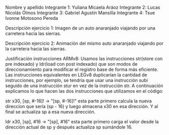 Nombre y apellido 
Integrante 1: Yuliana Micaela Aráoz
Integrante 2: Lucas Nicolás Olmos
Integrante 3: Gabriel Agustín Mansilla
Integrante 4: Tsue Ivonne Motosono Pereda


Descripción ejercicio 1: Imagen de un auto anaranjado viajando por una carretera hacia las sierras.


Descripción ejercicio 2: Animación del mismo auto anaranjado viajando por la carretera hacia las sierras.


Justificación instrucciones ARMv8: 
Usamos las instrucciones str(store con pre indexado) y ldr(load con post indexado) que son modos de direccionamiento para modificar el registro base de forma más eficiente. Las instrucciones equivalentes en LEGv8 duplicarían la cantidad de instrucciones, por ejemplo, se tendría que usar una instrucción subi seguido de una instrucción stur en vez de la instrucción str. A continuación explicamos lo que hacen las dos instrucciones que utilizamos en el código:

str x30, [sp, #-16]!
     ->  "[sp, #-16]!" esta parte primero calcula la nueva direccion que sería (sp - 16) y luego almacena x30 en esa dirección. Y al final se actualiza sp a esa nueva dirección.

ldr x30, [sp], #16
     ->  "[sp], #16" esta parte primero carga el valor desde la dirección actual de sp y después actualiza sp sumándole 16.
